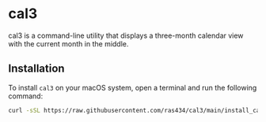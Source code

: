 # cal3

cal3 is a command-line utility that displays a three-month calendar view with the current month in the middle.

## Installation

To install `cal3` on your macOS system, open a terminal and run the following command:

```bash
curl -sSL https://raw.githubusercontent.com/ras434/cal3/main/install_cal3.sh | bash

